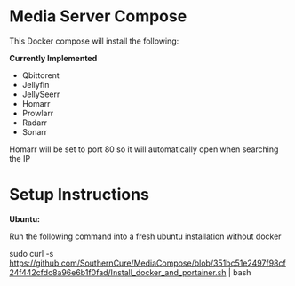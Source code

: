 # Media Server Compose

This Docker compose will install the following:

**Currently Implemented**
- Qbittorent
- Jellyfin
- JellySeerr
- Homarr
- Prowlarr
- Radarr
- Sonarr

Homarr will be set to port 80 so it will automatically open when searching the IP


# Setup Instructions

**Ubuntu:**

Run the following command into a fresh ubuntu installation without docker

sudo curl -s https://github.com/SouthernCure/MediaCompose/blob/351bc51e2497f98cf24f442cfdc8a96e6b1f0fad/Install_docker_and_portainer.sh | bash